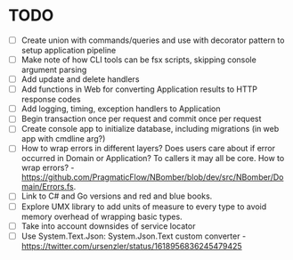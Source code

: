 # TODO

- [ ] Create union with commands/queries and use with decorator pattern to setup application pipeline
- [ ] Make note of how CLI tools can be fsx scripts, skipping console argument parsing
- [ ] Add update and delete handlers
- [ ] Add functions in Web for converting Application results to HTTP response codes
- [ ] Add logging, timing, exception handlers to Application
- [ ] Begin transaction once per request and commit once per request
- [ ] Create console app to initialize database, including migrations (in web app with cmdline arg?)
- [ ] How to wrap errors in different layers? Does users care about if error occurred in Domain or Application? To callers it may all be core. How to wrap errors?
      - https://github.com/PragmaticFlow/NBomber/blob/dev/src/NBomber/Domain/Errors.fs.
- [ ] Link to C# and Go versions and red and blue books.
- [ ] Explore UMX library to add units of measure to every type to avoid memory overhead of wrapping basic types.
- [ ] Take into account downsides of service locator
- [ ] Use System.Text.Json: System.Json.Text custom converter
      - https://twitter.com/ursenzler/status/1618956836245479425
